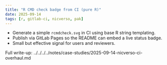 ```yaml
---
title: "R CMD check badge from CI (pure R)"
date: 2025-09-14
tags: [r, gitlab-ci, nicverso, pak]
---
```


- Generate a simple `rcmdcheck.svg` in CI using base R string templating.
- Publish via GitLab Pages so the README can embed a live status badge.
- Small but effective signal for users and reviewers.

Full write-up: ../../../../notes/case-studies/2025-09-14-nicverso-ci-overhaul.md

